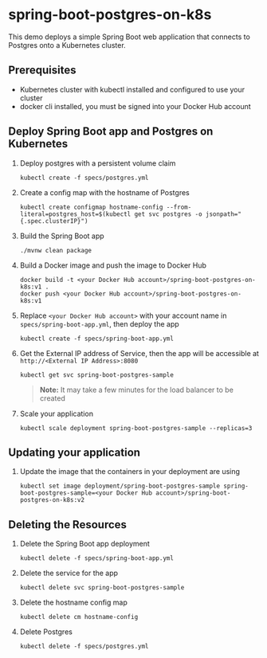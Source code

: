 # spring-boot-postgres-on-k8s

This demo deploys a simple Spring Boot web application that connects to Postgres onto a Kubernetes cluster. 

## Prerequisites

- Kubernetes cluster with kubectl installed and configured to use your cluster
- docker cli installed, you must be signed into your Docker Hub account

## Deploy Spring Boot app and Postgres on Kubernetes
1. Deploy postgres with a persistent volume claim
   ```
   kubectl create -f specs/postgres.yml
   ```

1. Create a config map with the hostname of Postgres
   ```
   kubectl create configmap hostname-config --from-literal=postgres_host=$(kubectl get svc postgres -o jsonpath="{.spec.clusterIP}")
   ```

1. Build the Spring Boot app

   ```
   ./mvnw clean package
   ```

1. Build a Docker image and push the image to Docker Hub
   ```
   docker build -t <your Docker Hub account>/spring-boot-postgres-on-k8s:v1 .
   docker push <your Docker Hub account>/spring-boot-postgres-on-k8s:v1
   ```

1. Replace `<your Docker Hub account>` with your account name in `specs/spring-boot-app.yml`, then deploy the app
   ```
   kubectl create -f specs/spring-boot-app.yml
   ```

1. Get the External IP address of Service, then the app will be accessible at `http://<External IP Address>:8080`
   ```
   kubectl get svc spring-boot-postgres-sample
   ```
   > **Note:** It may take a few minutes for the load balancer to be created

1. Scale your application
   ```
   kubectl scale deployment spring-boot-postgres-sample --replicas=3
   ```

## Updating your application
1. Update the image that the containers in your deployment are using
   ```
   kubectl set image deployment/spring-boot-postgres-sample spring-boot-postgres-sample=<your Docker Hub account>/spring-boot-postgres-on-k8s:v2
   ```

## Deleting the Resources
1. Delete the Spring Boot app deployment
   ```
   kubectl delete -f specs/spring-boot-app.yml
   ```

1. Delete the service for the app
   ```
   kubectl delete svc spring-boot-postgres-sample
   ```

1. Delete the hostname config map
   ```
   kubectl delete cm hostname-config
   ```

1. Delete Postgres
   ```
   kubectl delete -f specs/postgres.yml
   ```
